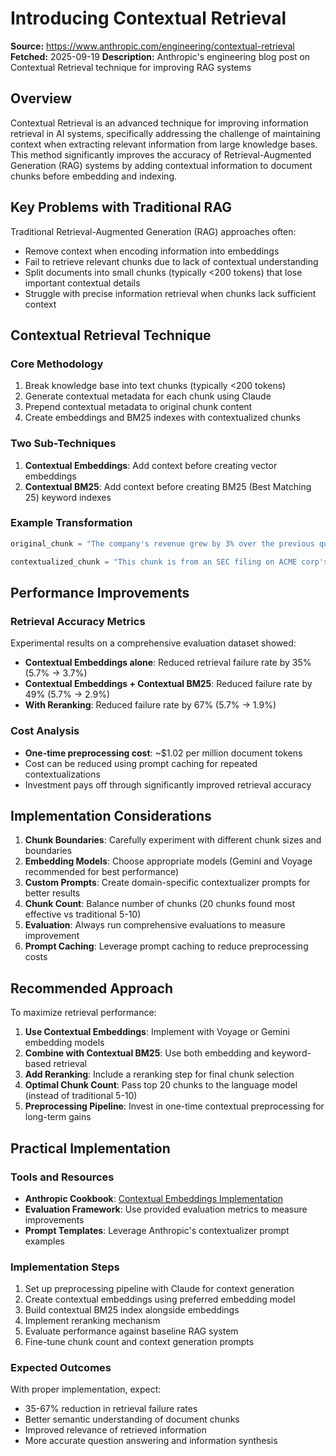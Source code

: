 # Introducing Contextual Retrieval

**Source:** https://www.anthropic.com/engineering/contextual-retrieval
**Fetched:** 2025-09-19
**Description:** Anthropic's engineering blog post on Contextual Retrieval technique for improving RAG systems

## Overview

Contextual Retrieval is an advanced technique for improving information retrieval in AI systems, specifically addressing the challenge of maintaining context when extracting relevant information from large knowledge bases. This method significantly improves the accuracy of Retrieval-Augmented Generation (RAG) systems by adding contextual information to document chunks before embedding and indexing.

## Key Problems with Traditional RAG

Traditional Retrieval-Augmented Generation (RAG) approaches often:
- Remove context when encoding information into embeddings
- Fail to retrieve relevant chunks due to lack of contextual understanding
- Split documents into small chunks (typically <200 tokens) that lose important contextual details
- Struggle with precise information retrieval when chunks lack sufficient context

## Contextual Retrieval Technique

### Core Methodology
1. Break knowledge base into text chunks (typically <200 tokens)
2. Generate contextual metadata for each chunk using Claude
3. Prepend contextual metadata to original chunk content
4. Create embeddings and BM25 indexes with contextualized chunks

### Two Sub-Techniques
1. **Contextual Embeddings**: Add context before creating vector embeddings
2. **Contextual BM25**: Add context before creating BM25 (Best Matching 25) keyword indexes

### Example Transformation

```python
original_chunk = "The company's revenue grew by 3% over the previous quarter."

contextualized_chunk = "This chunk is from an SEC filing on ACME corp's performance in Q2 2023; the previous quarter's revenue was $314 million. The company's revenue grew by 3% over the previous quarter."
```

## Performance Improvements

### Retrieval Accuracy Metrics
Experimental results on a comprehensive evaluation dataset showed:
- **Contextual Embeddings alone**: Reduced retrieval failure rate by 35% (5.7% → 3.7%)
- **Contextual Embeddings + Contextual BM25**: Reduced failure rate by 49% (5.7% → 2.9%)
- **With Reranking**: Reduced failure rate by 67% (5.7% → 1.9%)

### Cost Analysis
- **One-time preprocessing cost**: ~$1.02 per million document tokens
- Cost can be reduced using prompt caching for repeated contextualizations
- Investment pays off through significantly improved retrieval accuracy

## Implementation Considerations

1. **Chunk Boundaries**: Carefully experiment with different chunk sizes and boundaries
2. **Embedding Models**: Choose appropriate models (Gemini and Voyage recommended for best performance)
3. **Custom Prompts**: Create domain-specific contextualizer prompts for better results
4. **Chunk Count**: Balance number of chunks (20 chunks found most effective vs traditional 5-10)
5. **Evaluation**: Always run comprehensive evaluations to measure improvement
6. **Prompt Caching**: Leverage prompt caching to reduce preprocessing costs

## Recommended Approach

To maximize retrieval performance:
1. **Use Contextual Embeddings**: Implement with Voyage or Gemini embedding models
2. **Combine with Contextual BM25**: Use both embedding and keyword-based retrieval
3. **Add Reranking**: Include a reranking step for final chunk selection
4. **Optimal Chunk Count**: Pass top 20 chunks to the language model (instead of traditional 5-10)
5. **Preprocessing Pipeline**: Invest in one-time contextual preprocessing for long-term gains

## Practical Implementation

### Tools and Resources
- **Anthropic Cookbook**: [Contextual Embeddings Implementation](https://github.com/anthropics/anthropic-cookbook/tree/main/skills/contextual-embeddings)
- **Evaluation Framework**: Use provided evaluation metrics to measure improvements
- **Prompt Templates**: Leverage Anthropic's contextualizer prompt examples

### Implementation Steps
1. Set up preprocessing pipeline with Claude for context generation
2. Create contextual embeddings using preferred embedding model
3. Build contextual BM25 index alongside embeddings
4. Implement reranking mechanism
5. Evaluate performance against baseline RAG system
6. Fine-tune chunk count and context generation prompts

### Expected Outcomes
With proper implementation, expect:
- 35-67% reduction in retrieval failure rates
- Better semantic understanding of document chunks
- Improved relevance of retrieved information
- More accurate question answering and information synthesis